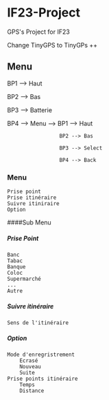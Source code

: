 # IF23-Project
GPS's Project for IF23

Change TinyGPS to TinyGPs ++

## Menu

BP1 --> Haut

BP2 --> Bas

BP3 --> Batterie

BP4 --> Menu     --> BP1 --> Haut

					 BP2 --> Bas

					 BP3 --> Select
					 
					 BP4 --> Back
### Menu
	Prise point
	Prise itinéraire
	Suivre itiniraire
	Option

####Sub Menu

##### Prise Point 
	Banc
	Tabac
	Banque
	Coloc
	Supermarché
	...
	Autre

##### Suivre itinéraire
	Sens de l'itinéraire

##### Option
	Mode d'enregristrement
		Ecrasé
		Nouveau
		Suite
	Prise points itinéraire
		Temps
		Distance